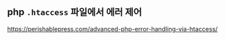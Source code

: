 ## php `.htaccess` 파일에서 에러 제어

https://perishablepress.com/advanced-php-error-handling-via-htaccess/

